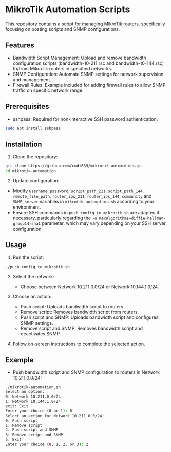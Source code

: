 # MikroTik Automation Scripts

This repository contains a script for managing MikroTik routers, specifically focusing on posting scripts and SNMP configurations.

## Features

- Bandwidth Script Management: Upload and remove bandwidth configuration scripts (bandwidth-10-211.rsc and bandwidth-10-144.rsc) to/from MikroTik routers in specified networks.
- SNMP Configuration: Automate SNMP settings for network supervision and management.
- Firewall Rules: Example included for adding firewall rules to allow SNMP traffic on specific network range.

## Prerequisites

- sshpass: Required for non-interactive SSH password authentication.

```bash
sudo apt install sshpass
```

## Installation

1. Clone the repository:

```bash
git clone https://github.com/codi639/mikrotik-automation.git
cd mikrotik-automation
```

2. Update configuration:

- Modify `username`, `password`, `script_path_211`, `script_path_144`, `remote_file_path`, `router_ips_211`, `router_ips_144`, `community` and `SNMP_server` variables in `mikrotik-automation.sh` according to your environment.
- Ensure SSH commands in `push_config_to_mikrotik.sh` are adapted if necessary, particularly regarding the `-o KexAlgorithms=diffie-hellman-group14-sha1` parameter, which may vary depending on your SSH server configuration.

## Usage

1. Run the script:

```bash
./push_config_to_mikrotik.sh
```

2. Select the network:
   - Choose between Network 10.211.0.0/24 or Network 10.144.1.0/24.

3. Choose an action:
   - Push script: Uploads bandwidth script to routers.
   - Remove script: Removes bandwidth script from routers.
   - Push script and SNMP: Uploads bandwidth script and configures SNMP settings.
   - Remove script and SNMP: Removes bandwidth script and deactivates SNMP.

4. Follow on-screen instructions to complete the selected action.

## Example

- Push bandwidth script and SNMP configuration to routers in Network 10.211.0.0/24:

```bash
./mikrotik-automation.sh
Select an option:
0: Network 10.211.0.0/24
1: Network 10.144.1.0/24
exit: Exit
Enter your choice (0 or 1): 0
Select an action for Network 10.211.0.0/24:
0: Push script
1: Remove script
2: Push script and SNMP
3: Remove script and SNMP
5: Exit
Enter your choice (0, 1, 2, or 3): 2
```

